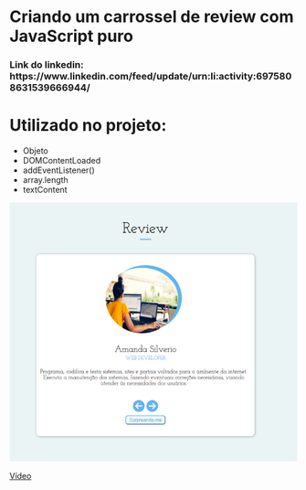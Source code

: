 <h1> Criando um carrossel de review com JavaScript puro </h1>

<h3> Link do linkedin: https://www.linkedin.com/feed/update/urn:li:activity:6975808631539666944/ </h3>

<h1> Utilizado no projeto:</h1>
<ul>
  <li>Objeto</li>
  <li>DOMContentLoaded</li>
  <li>addEventListener()</li>
  <li>array.length</li>
  <li>textContent</li>
</ul>

![alt-text](https://github.com/wevertonsantos/carrossel-Review/blob/main/review.png)
  <br>
   
[Vídeo](https://github.com/wevertonsantos/carrossel-Review/blob/main/projetoreview.wmv)
